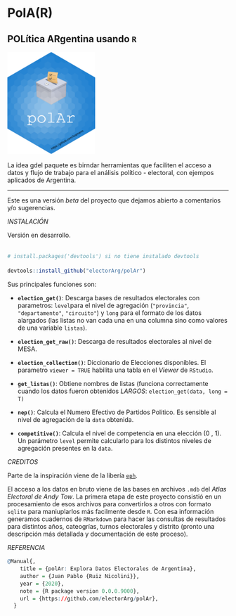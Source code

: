 # PolA(R)

## POLítica ARgentina usando `R`

<img src="hex/hex-polAr.png" width="200">


La idea gdel paquete es birndar herramientas que faciliten el acceso a datos y flujo de trabajo para el análisis político - electoral, con ejempos aplicados de Argentina. 

---

Este es una versión _beta_ del proyecto que dejamos abierto a comentarios y/o sugerencias. 

*INSTALACIÓN*

Versión en desarrollo. 

```r

# install.packages('devtools') si no tiene instalado devtools

devtools::install_github("electorArg/polAr")

```

Sus principales funciones son:

- **`election_get()`**: Descarga bases de resultados electorales con parametros: `level`para el nivel de agregación (`"provincia"`, `"departamento"`, `"circuito"`) y `long` para el formato de los datos alargados (las listas no van cada una en una columna sino como valores de una variable `listas`). 

- **`election_get_raw()`**: Descarga de resultados electorales al nivel de MESA.

- **`election_collection()`**: Diccionario de Elecciones disponibles. El parametro `viewer = TRUE` habilita una tabla en el _Viewer_ de `RStudio`.

- **`get_listas()`**: Obtiene nombres de listas (funciona correctamente cuando los datos fueron obtenidos _LARGOS_: `election_get(data, long = T)`

- **`nep()`**: Calcula el  Numero Efectivo de Partidos Politico. Es sensible al nivel de agregación de la `data` obtenida. 

- **`competitive()`**: Calcula el nivel de competencia en una elección (0 , 1). Un parámetro `level` permite calcularlo para los distintos niveles de agregación presentes en la `data`.  



*CREDITOS*

Parte de la inspiración viene de la libería [`eph`](https://github.com/holatam/eph). 

El acceso a los datos en bruto viene de las bases en archivos `.mdb` del _Atlas Electoral de Andy Tow_. La primera etapa de este proyecto consistió en un procesamiento de esos archivos para convertirlos a otros con formato `sqlite` para maniuplarlos más facilmente desde `R`. Con esa información generamos cuadernos de `RMarkdown` para hacer las consultas de resultados para distintos años, cateogrías, turnos electorales y distrito (pronto una descripción más detallada y documentación de este proceso). 


*REFERENCIA*

```r
@Manual{,
    title = {polAr: Explora Datos Electorales de Argentina},
    author = {Juan Pablo {Ruiz Nicolini}},
    year = {2020},
    note = {R package version 0.0.0.9000},
    url = {https://github.com/electorArg/polAr},
  }


```
 
